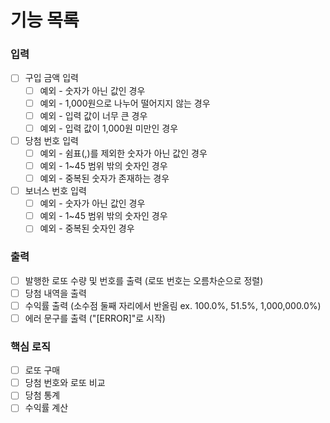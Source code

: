 # 기능 목록

### 입력
- [ ] 구입 금액 입력
  - [ ] 예외 - 숫자가 아닌 값인 경우
  - [ ] 예외 - 1,000원으로 나누어 떨어지지 않는 경우
  - [ ] 예외 - 입력 값이 너무 큰 경우
  - [ ] 예외 - 입력 값이 1,000원 미만인 경우

- [ ] 당첨 번호 입력
  - [ ] 예외 - 쉼표(,)를 제외한 숫자가 아닌 값인 경우
  - [ ] 예외 - 1~45 범위 밖의 숫자인 경우
  - [ ] 예외 - 중복된 숫자가 존재하는 경우

- [ ] 보너스 번호 입력
  - [ ] 예외 - 숫자가 아닌 값인 경우
  - [ ] 예외 - 1~45 범위 밖의 숫자인 경우
  - [ ] 예외 - 중복된 숫자인 경우

### 출력
- [ ] 발행한 로또 수량 및 번호를 출력 (로또 번호는 오름차순으로 정렬)
- [ ] 당첨 내역을 출력
- [ ] 수익률 출력 (소수점 둘째 자리에서 반올림 ex. 100.0%, 51.5%, 1,000,000.0%)
- [ ] 에러 문구를 출력 ("[ERROR]"로 시작) 

### 핵심 로직

- [ ] 로또 구매
- [ ] 당첨 번호와 로또 비교
- [ ] 당첨 통계
- [ ] 수익률 계산